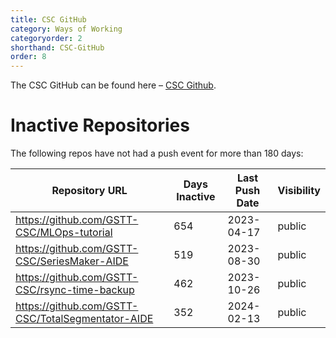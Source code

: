 ```yaml
---
title: CSC GitHub
category: Ways of Working
categoryorder: 2
shorthand: CSC-GitHub
order: 8
---
```


The CSC GitHub can be found here – <a href="https://github.com/GSTT-CSC/">CSC Github</a>.

# Inactive Repositories

The following repos have not had a push event for more than 180 days:

| Repository URL | Days Inactive | Last Push Date | Visibility |
| --- | --- | --- | --- |
| https://github.com/GSTT-CSC/MLOps-tutorial | 654 | 2023-04-17 | public |
| https://github.com/GSTT-CSC/SeriesMaker-AIDE | 519 | 2023-08-30 | public |
| https://github.com/GSTT-CSC/rsync-time-backup | 462 | 2023-10-26 | public |
| https://github.com/GSTT-CSC/TotalSegmentator-AIDE | 352 | 2024-02-13 | public |
